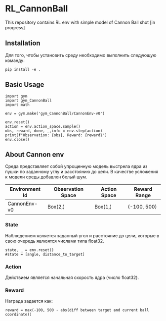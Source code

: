 # RL_CannonBall

This repository contains RL env with simple model of Cannon Ball shot [in progress]

## Installation
Для того, чтобы установить среду необходимо выполнить следующую команду:
```
pip install -e .
```

## Basic Usage
```
import gym
import gym_CannonBall
import math

env = gym.make('gym_CannonBall/CannonEnv-v0')

env.reset()
action = env.action_space.sample()
obs, reward, done, _,info = env.step(action)
print(f"Observation: {obs}, Reward: {reward}")
env.close()
```

## About Cannon env
Среда представляет собой упрощенную модель выстрела ядра из пушки по заданному углу и расстоянию до цели. В качестве усложения к модели среды добавлен белый шум.

| Environment Id | Observation Space |Action Space| Reward Range | 
| -------------| ------ |------ | -----------|
| CannonEnv-v0 |Box(2,) |Box(1,)|(-100, 500) | 

### State
Наблюдением является заданный угол и расстояние до цели, которые в свою очередь явлюятся числами типа float32.
 
```
state, _ = env.reset()
#state = [angle, distance_to_target]
```

### Action
Действием является начальная скорость ядра (число float32).

### Reward
Награда задается как:
```
reward = max(-100, 500 - abs(diff between target and current ball coordinate))
```

